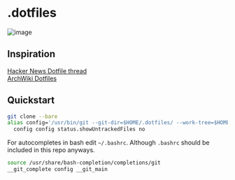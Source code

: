 # .dotfiles
![image](https://user-images.githubusercontent.com/31675729/207511494-5722ae42-0737-4a87-8197-872cde0f9253.png)


## Inspiration
[Hacker News Dotfile thread](https://news.ycombinator.com/item?id=11071754)  
[ArchWiki Dotfiles](https://wiki.archlinux.org/title/Dotfiles)


## Quickstart

```sh
git clone --bare
alias config='/usr/bin/git --git-dir=$HOME/.dotfiles/ --work-tree=$HOME'
  config config status.showUntrackedFiles no
```

For autocompletes in bash edit `~/.bashrc`. Although `.bashrc` should be included in this repo anyways.

```sh
source /usr/share/bash-completion/completions/git
__git_complete config __git_main
```
